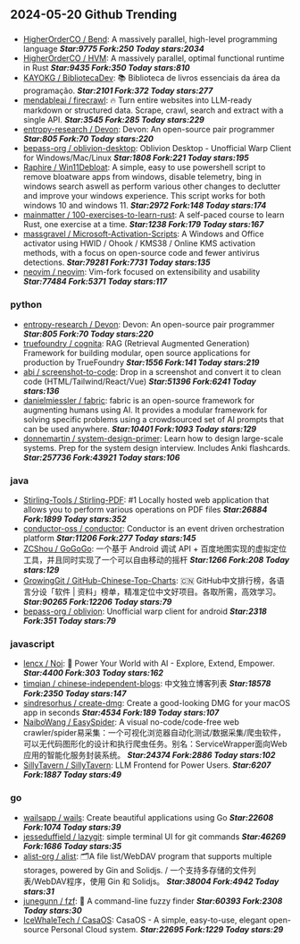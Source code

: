 ## 2024-05-20 Github Trending

### 
* [HigherOrderCO / Bend](https://github.com/HigherOrderCO/Bend): A massively parallel, high-level programming language ***Star:9775 Fork:250 Today stars:2034***
* [HigherOrderCO / HVM](https://github.com/HigherOrderCO/HVM): A massively parallel, optimal functional runtime in Rust ***Star:9435 Fork:350 Today stars:810***
* [KAYOKG / BibliotecaDev](https://github.com/KAYOKG/BibliotecaDev): 📚 Biblioteca de livros essenciais da área da programação. ***Star:2101 Fork:372 Today stars:277***
* [mendableai / firecrawl](https://github.com/mendableai/firecrawl): 🔥 Turn entire websites into LLM-ready markdown or structured data. Scrape, crawl, search and extract with a single API. ***Star:3545 Fork:285 Today stars:229***
* [entropy-research / Devon](https://github.com/entropy-research/Devon): Devon: An open-source pair programmer ***Star:805 Fork:70 Today stars:220***
* [bepass-org / oblivion-desktop](https://github.com/bepass-org/oblivion-desktop): Oblivion Desktop - Unofficial Warp Client for Windows/Mac/Linux ***Star:1808 Fork:221 Today stars:195***
* [Raphire / Win11Debloat](https://github.com/Raphire/Win11Debloat): A simple, easy to use powershell script to remove bloatware apps from windows, disable telemetry, bing in windows search aswell as perform various other changes to declutter and improve your windows experience. This script works for both windows 10 and windows 11. ***Star:2972 Fork:148 Today stars:174***
* [mainmatter / 100-exercises-to-learn-rust](https://github.com/mainmatter/100-exercises-to-learn-rust): A self-paced course to learn Rust, one exercise at a time. ***Star:1238 Fork:179 Today stars:167***
* [massgravel / Microsoft-Activation-Scripts](https://github.com/massgravel/Microsoft-Activation-Scripts): A Windows and Office activator using HWID / Ohook / KMS38 / Online KMS activation methods, with a focus on open-source code and fewer antivirus detections. ***Star:79281 Fork:7731 Today stars:135***
* [neovim / neovim](https://github.com/neovim/neovim): Vim-fork focused on extensibility and usability ***Star:77484 Fork:5371 Today stars:117***

### python
* [entropy-research / Devon](https://github.com/entropy-research/Devon): Devon: An open-source pair programmer ***Star:805 Fork:70 Today stars:220***
* [truefoundry / cognita](https://github.com/truefoundry/cognita): RAG (Retrieval Augmented Generation) Framework for building modular, open source applications for production by TrueFoundry ***Star:1556 Fork:141 Today stars:219***
* [abi / screenshot-to-code](https://github.com/abi/screenshot-to-code): Drop in a screenshot and convert it to clean code (HTML/Tailwind/React/Vue) ***Star:51396 Fork:6241 Today stars:136***
* [danielmiessler / fabric](https://github.com/danielmiessler/fabric): fabric is an open-source framework for augmenting humans using AI. It provides a modular framework for solving specific problems using a crowdsourced set of AI prompts that can be used anywhere. ***Star:10401 Fork:1093 Today stars:129***
* [donnemartin / system-design-primer](https://github.com/donnemartin/system-design-primer): Learn how to design large-scale systems. Prep for the system design interview. Includes Anki flashcards. ***Star:257736 Fork:43921 Today stars:106***

### java
* [Stirling-Tools / Stirling-PDF](https://github.com/Stirling-Tools/Stirling-PDF): #1 Locally hosted web application that allows you to perform various operations on PDF files ***Star:26884 Fork:1899 Today stars:352***
* [conductor-oss / conductor](https://github.com/conductor-oss/conductor): Conductor is an event driven orchestration platform ***Star:11206 Fork:277 Today stars:145***
* [ZCShou / GoGoGo](https://github.com/ZCShou/GoGoGo): 一个基于 Android 调试 API + 百度地图实现的虚拟定位工具，并且同时实现了一个可以自由移动的摇杆 ***Star:1266 Fork:208 Today stars:129***
* [GrowingGit / GitHub-Chinese-Top-Charts](https://github.com/GrowingGit/GitHub-Chinese-Top-Charts): 🇨🇳 GitHub中文排行榜，各语言分设「软件 | 资料」榜单，精准定位中文好项目。各取所需，高效学习。 ***Star:90265 Fork:12206 Today stars:79***
* [bepass-org / oblivion](https://github.com/bepass-org/oblivion): Unofficial warp client for android ***Star:2318 Fork:351 Today stars:79***

### javascript
* [lencx / Noi](https://github.com/lencx/Noi): 🚀 Power Your World with AI - Explore, Extend, Empower. ***Star:4400 Fork:303 Today stars:162***
* [timqian / chinese-independent-blogs](https://github.com/timqian/chinese-independent-blogs): 中文独立博客列表 ***Star:18578 Fork:2350 Today stars:147***
* [sindresorhus / create-dmg](https://github.com/sindresorhus/create-dmg): Create a good-looking DMG for your macOS app in seconds ***Star:4534 Fork:189 Today stars:107***
* [NaiboWang / EasySpider](https://github.com/NaiboWang/EasySpider): A visual no-code/code-free web crawler/spider易采集：一个可视化浏览器自动化测试/数据采集/爬虫软件，可以无代码图形化的设计和执行爬虫任务。别名：ServiceWrapper面向Web应用的智能化服务封装系统。 ***Star:24374 Fork:2886 Today stars:102***
* [SillyTavern / SillyTavern](https://github.com/SillyTavern/SillyTavern): LLM Frontend for Power Users. ***Star:6207 Fork:1887 Today stars:49***

### go
* [wailsapp / wails](https://github.com/wailsapp/wails): Create beautiful applications using Go ***Star:22608 Fork:1074 Today stars:39***
* [jesseduffield / lazygit](https://github.com/jesseduffield/lazygit): simple terminal UI for git commands ***Star:46269 Fork:1686 Today stars:35***
* [alist-org / alist](https://github.com/alist-org/alist): 🗂️A file list/WebDAV program that supports multiple storages, powered by Gin and Solidjs. / 一个支持多存储的文件列表/WebDAV程序，使用 Gin 和 Solidjs。 ***Star:38004 Fork:4942 Today stars:31***
* [junegunn / fzf](https://github.com/junegunn/fzf): 🌸 A command-line fuzzy finder ***Star:60393 Fork:2308 Today stars:30***
* [IceWhaleTech / CasaOS](https://github.com/IceWhaleTech/CasaOS): CasaOS - A simple, easy-to-use, elegant open-source Personal Cloud system. ***Star:22695 Fork:1229 Today stars:29***
